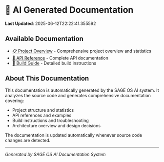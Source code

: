 # 🤖 AI Generated Documentation

**Last Updated**: 2025-06-12T22:22:41.355592

## Available Documentation

- [📋 Project Overview](project-overview.md) - Comprehensive project overview and statistics
- [🔧 API Reference](api-reference.md) - Complete API documentation
- [🔨 Build Guide](build-guide.md) - Detailed build instructions

## About This Documentation

This documentation is automatically generated by the SAGE OS AI system. It analyzes the source code and generates comprehensive documentation covering:

- Project structure and statistics
- API references and examples
- Build instructions and troubleshooting
- Architecture overview and design decisions

The documentation is updated automatically whenever source code changes are detected.

---

*Generated by SAGE OS AI Documentation System*

